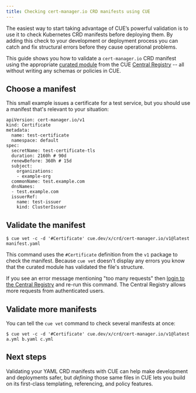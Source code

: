 ```yaml
---
title: Checking cert-manager.io CRD manifests using CUE
---
```


The easiest way to start taking advantage of CUE’s powerful validation is to
use it to check Kubernetes CRD manifests before deploying them. By adding this
check to your development or deployment process you can catch and fix
structural errors before they cause operational problems.

This guide shows you how to validate a `cert-manager.io` CRD manifest using the appropriate
[curated module](../curated-module-crd-cert-manager/index.md)
from the CUE [Central Registry](/products/central-registry) --
all without writing any schemas or policies in CUE.

## Choose a manifest

This small example issues a certificate for a test service,
but you should use a manifest that's relevant to your situation:

``` { .yaml title="manifest.yaml" }
apiVersion: cert-manager.io/v1
kind: Certificate
metadata:
  name: test-certificate
  namespace: default
spec:
  secretName: test-certificate-tls
  duration: 2160h # 90d
  renewBefore: 360h # 15d
  subject:
    organizations:
    - example-org
  commonName: test.example.com
  dnsNames:
  - test.example.com
  issuerRef:
    name: test-issuer
    kind: ClusterIssuer
```

## Validate the manifest

``` { .text title="TERMINAL" data-copy="cue vet -c -d &#39;#Certificate&#39; cue.dev/x/crd/cert-manager.io/v1@latest manifest.yaml" }
$ cue vet -c -d '#Certificate' cue.dev/x/crd/cert-manager.io/v1@latest manifest.yaml
```

This command uses the `#Certificate` definition from the
`v1` package to check the manifest.
Because `cue vet` doesn't display any errors
you know that the curated module has validated the file's structure.

If you see an error message mentioning "too many requests" then
[login to the Central Registry](../login-central-registry/index.md)
and re-run this command.
The Central Registry allows more requests from authenticated users.

## Validate more manifests

You can tell the `cue vet` command to check several manifests at once:

``` { .text title="TERMINAL" data-copy="cue vet -c -d &#39;#Certificate&#39; cue.dev/x/crd/cert-manager.io/v1@latest a.yml b.yaml c.yml" }
$ cue vet -c -d '#Certificate' cue.dev/x/crd/cert-manager.io/v1@latest a.yml b.yaml c.yml
```

## Next steps

Validating your YAML CRD manifests with CUE can help make development and
deployments safer, but *defining* those same files in CUE lets you build on its
first-class templating, referencing, and policy features.
